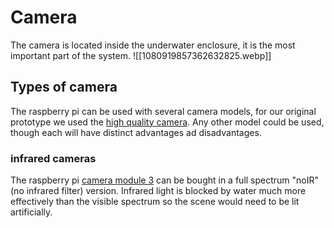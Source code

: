 # Camera
The camera is located inside the underwater enclosure, it is the most important part of the system. 
![[1080919857362632825.webp]]
## Types of camera
The raspberry pi can be used with several camera models, for our original prototype we used the [high quality camera](https://www.raspberrypi.com/products/raspberry-pi-high-quality-camera). Any other model could be used, though each will have distinct advantages ad disadvantages.
### infrared cameras
The raspberry pi [camera module 3](https://www.raspberrypi.com/products/camera-module-3/) can be bought in a full spectrum "noIR" (no infrared filter) version. Infrared light is blocked by water much more effectively than the visible spectrum so the scene would need to be lit artificially.
